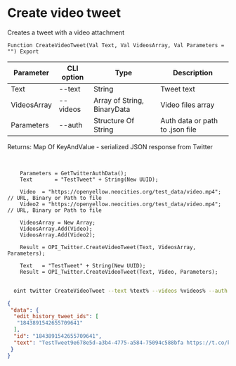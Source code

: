 ﻿---
sidebar_position: 5
---

# Create video tweet
 Creates a tweet with a video attachment



`Function CreateVideoTweet(Val Text, Val VideosArray, Val Parameters = "") Export`

  | Parameter | CLI option | Type | Description |
  |-|-|-|-|
  | Text | --text | String | Tweet text |
  | VideosArray | --videos | Array of String, BinaryData | Video files array |
  | Parameters | --auth | Structure Of String | Auth data or path to .json file |

  
  Returns:  Map Of KeyAndValue - serialized JSON response from Twitter

<br/>




```bsl title="Code example"
    Parameters = GetTwitterAuthData();
    Text       = "TestTweet" + String(New UUID);

    Video  = "https://openyellow.neocities.org/test_data/video.mp4"; // URL, Binary or Path to file
    Video2 = "https://openyellow.neocities.org/test_data/video.mp4"; // URL, Binary or Path to file

    VideosArray = New Array;
    VideosArray.Add(Video);
    VideosArray.Add(Video2);

    Result = OPI_Twitter.CreateVideoTweet(Text, VideosArray, Parameters);

    Text   = "TestTweet" + String(New UUID);
    Result = OPI_Twitter.CreateVideoTweet(Text, Video, Parameters);
```



```sh title="CLI command example"
    
  oint twitter CreateVideoTweet --text %text% --videos %videos% --auth %auth%

```

```json title="Result"
{
 "data": {
  "edit_history_tweet_ids": [
   "1843891542655709641"
  ],
  "id": "1843891542655709641",
  "text": "TestTweet9e678e5d-a3b4-4775-a584-75094c588bfa https://t.co/kYlj98ZsLS"
 }
}
```
